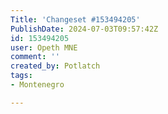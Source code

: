 ```yaml
---
Title: 'Changeset #153494205'
PublishDate: 2024-07-03T09:57:42Z
id: 153494205
user: Opeth MNE
comment: ''
created_by: Potlatch
tags:
- Montenegro

---
```

